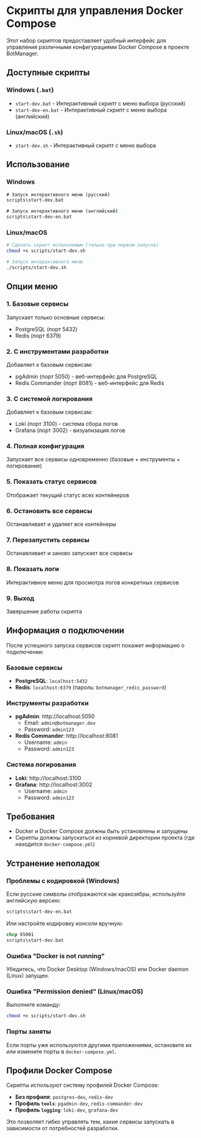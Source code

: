 # Скрипты для управления Docker Compose

Этот набор скриптов предоставляет удобный интерфейс для управления различными конфигурациями Docker Compose в проекте BotManager.

## Доступные скрипты

### Windows (`.bat`)

- `start-dev.bat` - Интерактивный скрипт с меню выбора (русский)
- `start-dev-en.bat` - Интерактивный скрипт с меню выбора (английский)

### Linux/macOS (`.sh`)

- `start-dev.sh` - Интерактивный скрипт с меню выбора

## Использование

### Windows

```cmd
# Запуск интерактивного меню (русский)
scripts\start-dev.bat

# Запуск интерактивного меню (английский)
scripts\start-dev-en.bat
```

### Linux/macOS

```bash
# Сделать скрипт исполняемым (только при первом запуске)
chmod +x scripts/start-dev.sh

# Запуск интерактивного меню
./scripts/start-dev.sh
```

## Опции меню

### 1. Базовые сервисы

Запускает только основные сервисы:

- PostgreSQL (порт 5432)
- Redis (порт 6379)

### 2. С инструментами разработки

Добавляет к базовым сервисам:

- pgAdmin (порт 5050) - веб-интерфейс для PostgreSQL
- Redis Commander (порт 8081) - веб-интерфейс для Redis

### 3. С системой логирования

Добавляет к базовым сервисам:

- Loki (порт 3100) - система сбора логов
- Grafana (порт 3002) - визуализация логов

### 4. Полная конфигурация

Запускает все сервисы одновременно (базовые + инструменты + логирование)

### 5. Показать статус сервисов

Отображает текущий статус всех контейнеров

### 6. Остановить все сервисы

Останавливает и удаляет все контейнеры

### 7. Перезапустить сервисы

Останавливает и заново запускает все сервисы

### 8. Показать логи

Интерактивное меню для просмотра логов конкретных сервисов

### 9. Выход

Завершение работы скрипта

## Информация о подключении

После успешного запуска сервисов скрипт покажет информацию о подключении:

### Базовые сервисы

- **PostgreSQL**: `localhost:5432`
- **Redis**: `localhost:6379` (пароль: `botmanager_redis_password`)

### Инструменты разработки

- **pgAdmin**: http://localhost:5050
  - Email: `admin@botmanager.dev`
  - Password: `admin123`
- **Redis Commander**: http://localhost:8081
  - Username: `admin`
  - Password: `admin123`

### Система логирования

- **Loki**: http://localhost:3100
- **Grafana**: http://localhost:3002
  - Username: `admin`
  - Password: `admin123`

## Требования

- Docker и Docker Compose должны быть установлены и запущены
- Скрипты должны запускаться из корневой директории проекта (где находится `docker-compose.yml`)

## Устранение неполадок

### Проблемы с кодировкой (Windows)

Если русские символы отображаются как кракозябры, используйте английскую версию:

```cmd
scripts\start-dev-en.bat
```

Или настройте кодировку консоли вручную:

```cmd
chcp 65001
scripts\start-dev.bat
```

### Ошибка "Docker is not running"

Убедитесь, что Docker Desktop (Windows/macOS) или Docker daemon (Linux) запущен.

### Ошибка "Permission denied" (Linux/macOS)

Выполните команду:

```bash
chmod +x scripts/start-dev.sh
```

### Порты заняты

Если порты уже используются другими приложениями, остановите их или измените порты в `docker-compose.yml`.

## Профили Docker Compose

Скрипты используют систему профилей Docker Compose:

- **Без профиля**: `postgres-dev`, `redis-dev`
- **Профиль `tools`**: `pgadmin-dev`, `redis-commander-dev`
- **Профиль `logging`**: `loki-dev`, `grafana-dev`

Это позволяет гибко управлять тем, какие сервисы запускать в зависимости от потребностей разработки.
